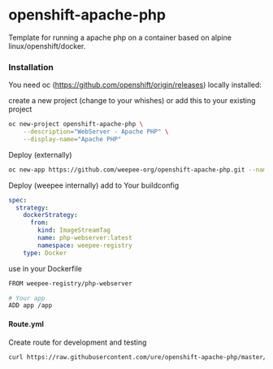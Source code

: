 # openshift-apache-php

Template for running a apache php on a container based on alpine linux/openshift/docker.

### Installation

You need oc (https://github.com/openshift/origin/releases) locally installed:

create a new project (change to your whishes) or add this to your existing project

```sh
oc new-project openshift-apache-php \
    --description="WebServer - Apache PHP" \
    --display-name="Apache PHP"
```

Deploy (externally)

```sh
oc new-app https://github.com/weepee-org/openshift-apache-php.git --name apache-php
```

Deploy (weepee internally)
add to Your buildconfig
```yaml
spec:
  strategy:
    dockerStrategy:
      from:
        kind: ImageStreamTag
        name: php-webserver:latest
        namespace: weepee-registry
    type: Docker
```
use in your Dockerfile
```sh
FROM weepee-registry/php-webserver

# Your app
ADD app /app
```

#### Route.yml

Create route for development and testing

```sh
curl https://raw.githubusercontent.com/ure/openshift-apache-php/master/Route.yaml | oc create -f -
```
